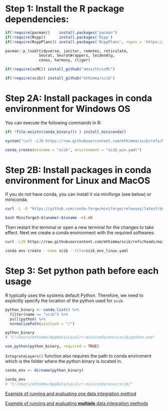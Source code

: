 # Step 1: Install the R package dependencies:

``` r
if(!require(pacman))    install.packages("pacman")
if(!require(Rcpp))      install.packages('Rcpp')
if(!require(RcppPlanc)) install.packages('RcppPlanc', repos = 'https://welch-lab.r-universe.dev')

pacman::p_load(tidyverse, janitor, remotes, reticulate, 
               Seurat, SeuratWrappers, leidenAlg,
               conos, harmony, rliger)

if(!require(scMC)) install_github("amsszlh/scMC")

if(!require(scib)) install_github("mthimma/scib")
```


# Step 2A: Install packages in conda environment for Windows OS

You can execute the following commands in R:

``` r
if( !file.exists(conda_binary()) ) install_miniconda()

system("curl -LJO https://raw.githubusercontent.com/mthimma/scib/refs/heads/main/scib_env_windows.yaml")

conda_create(envname = "scib", environment = "scib_win.yaml")
```


# Step 2B: Install packages in conda environment for Linux and MacOS

If you do not have conda, you can install it via miniforge (see below) or miniconda. 

``` bash
curl -L -O "https://github.com/conda-forge/miniforge/releases/latest/download/Miniforge3-$(uname)-$(uname -m).sh"

bash Miniforge3-$(uname)-$(uname -m).sh
```

Then restart the terminal or open a new terminal for the changes to take
effect. Next we create a conda environment with the required softwares:

``` bash
curl -LJO https://raw.githubusercontent.com/mthimma/scib/refs/heads/main/scib_env_linux.yaml

conda env create --name scib --file=scib_env_linux.yaml
```


# Step 3: Set python path before each usage

R typically uses the systems default Python. Therefore, we need to explicitly
specify the location of the python used for `scib`.

``` r
python_binary <- conda_list() %>%
  filter(name == "scib") %>%
  pull(python) %>% 
  normalizePath(winslash = "/")

python_binary
# "C:/Users/mthimma/AppData/Local/r-miniconda/envs/scib/python.exe"

use_python(python_binary, required = TRUE)
```

`IntegrateLayers()` function also requires the path to conda enviroment
which is the folder where the python binary is located in.

``` r
conda_env <- dirname(python_binary)

conda_env
# "C:/Users/mthimma/AppData/Local/r-miniconda/envs/scib/"
```


[Example of running and evaluating one data integration method](scib_one_method.md)

[Example of running and evaluating **multiple** data integration methods](scib_multiple_methods.md)

